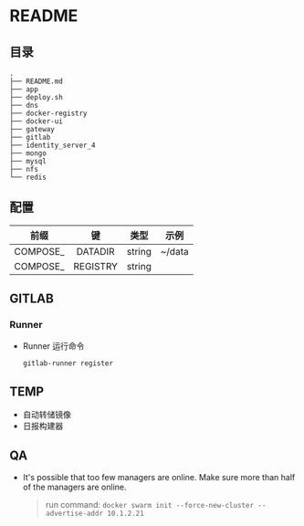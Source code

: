 # README

## 目录

```text
.
├── README.md
├── app
├── deploy.sh
├── dns
├── docker-registry
├── docker-ui
├── gateway
├── gitlab
├── identity_server_4
├── mongo
├── mysql
├── nfs
└── redis
```

## 配置

|   前缀    |    键    |  类型  |  示例  |
| :-------: | :------: | :----: | :----: |
| COMPOSE\_ | DATADIR  | string | ~/data |
| COMPOSE\_ | REGISTRY | string |        |

## GITLAB

### Runner

- Runner 运行命令
  ``` sh
  gitlab-runner register
  ```

## TEMP

- 自动转储镜像
- 日报构建器

## QA

- It's possible that too few managers are online. Make sure more than half of the managers are online.
  > run command: ```docker swarm init --force-new-cluster --advertise-addr 10.1.2.21```